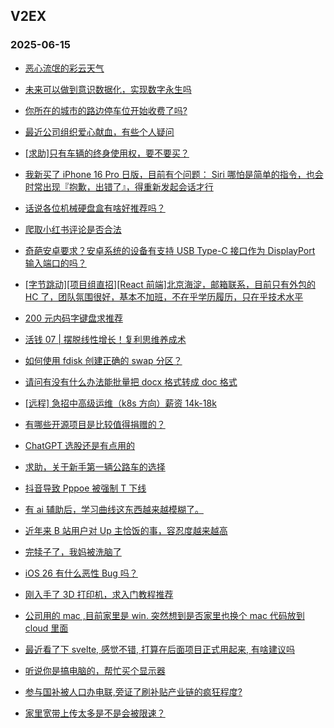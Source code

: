 ## V2EX 
### 2025-06-15

+ [恶心流氓的彩云天气](https://www.v2ex.com/t/1138528)

+ [未来可以做到意识数据化，实现数字永生吗](https://www.v2ex.com/t/1138534)

+ [你所在的城市的路边停车位开始收费了吗?](https://www.v2ex.com/t/1138543)

+ [最近公司组织爱心献血，有些个人疑问](https://www.v2ex.com/t/1138594)

+ [[求助]只有车辆的终身使用权，要不要买？](https://www.v2ex.com/t/1138512)

+ [我新买了 iPhone 16 Pro 日版，目前有个问题： Siri 哪怕是简单的指令，也会时常出现『抱歉，出错了』，得重新发起会话才行](https://www.v2ex.com/t/1138532)

+ [话说各位机械硬盘盒有啥好推荐吗？](https://www.v2ex.com/t/1138520)

+ [爬取小红书评论是否合法](https://www.v2ex.com/t/1138599)

+ [奇葩安卓要求？安卓系统的设备有支持 USB Type-C 接口作为 DisplayPort 输入端口的吗？](https://www.v2ex.com/t/1138523)

+ [[字节跳动][项目组直招][React 前端]北京海淀，邮箱联系，目前只有外包的 HC 了，团队氛围很好，基本不加班，不在乎学历履历，只在乎技术水平](https://www.v2ex.com/t/1138519)

+ [200 元内码字键盘求推荐](https://www.v2ex.com/t/1138531)

+ [活钱 07 | 摆脱线性增长！复利思维养成术](https://www.v2ex.com/t/1138539)

+ [如何使用 fdisk 创建正确的 swap 分区？](https://www.v2ex.com/t/1138590)

+ [请问有没有什么办法能批量把 docx 格式转成 doc 格式](https://www.v2ex.com/t/1138561)

+ [[远程] 急招中高级运维（k8s 方向）薪资 14k-18k](https://www.v2ex.com/t/1138595)

+ [有哪些开源项目是比较值得捐赠的？](https://www.v2ex.com/t/1138596)

+ [ChatGPT 选股还是有点用的](https://www.v2ex.com/t/1138564)

+ [求助，关于新手第一辆公路车的选择](https://www.v2ex.com/t/1138618)

+ [抖音导致 Pppoe 被强制 T 下线](https://www.v2ex.com/t/1138608)

+ [有 ai 辅助后，学习曲线这东西越来越模糊了。](https://www.v2ex.com/t/1138632)

+ [近年来 B 站用户对 Up 主恰饭的事，容忍度越来越高](https://www.v2ex.com/t/1138643)

+ [完犊子了，我妈被洗脑了](https://www.v2ex.com/t/1138669)

+ [iOS 26 有什么恶性 Bug 吗？](https://www.v2ex.com/t/1138653)

+ [刚入手了 3D 打印机，求入门教程推荐](https://www.v2ex.com/t/1138639)

+ [公司用的 mac ,目前家里是 win. 突然想到是否家里也换个 mac 代码放到 cloud 里面](https://www.v2ex.com/t/1138628)

+ [最近看了下 svelte, 感觉不错, 打算在后面项目正式用起来, 有啥建议吗](https://www.v2ex.com/t/1138660)

+ [听说你是搞电脑的，帮忙买个显示器](https://www.v2ex.com/t/1138695)

+ [参与国补被人口办电联,旁证了刷补贴产业链的疯狂程度?](https://www.v2ex.com/t/1138674)

+ [家里宽带上传太多是不是会被限速？](https://www.v2ex.com/t/1138678)


